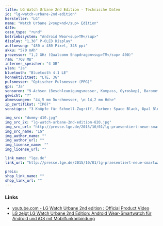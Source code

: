 ```yaml
---
title: LG Watch Urbane 2nd Edition - Technische Daten
id: "lg-watch-urbane-2nd-edition"
hersteller: "LG"
name: "Watch Urbane 2<sup>nd</sup> Edition"
date: 
case_type: "rund"
betriebssystem: "Android Wear<sup>TM</sup>"
display: "1,38” P-OLED Display"
aufloesung: "480 x 480 Pixel, 348 ppi"
akku: "570 mAh"
prozessor: "1,2 GHz (Qualcomm Snapdragon<sup>TM</sup> 400)"
ram: "768 MB"
interner_speicher: "4 GB"
wlan: "Ja"
bluetooth: "Bluetooth 4.1 LE"
konnektivitaet: "LTE, 3G"
pulsmesser: "Optischer Pulsmesser (PPG)"
gps: "Ja"
sensoren: "9-Achsen (Beschleunigungsmesser, Kompass, Gyroskop), Barometer"
gewicht: "?"
abmessungen: "44,5 mm Durchmesser, \n 14,2 mm Höhe"
ip_zertifikat: "IP67"
sonstiges: "3 Knöpfe für Schnell-Zugriff, Farben: Space Black, Opal Blue, Opal Blue, Luxe White, Signature Brown"

img_src: "dummy-410.jpg"
img_src_2x: "lg-watch-urbane-2nd-edition-820.jpg"
img_src_url: "http://presse.lge.de/2015/10/01/lg-praesentiert-neue-smartwatch-mit-android-wear-und-lte/"
img_src_name: "LG"
img_author_name: ""
img_author_url: ""
img_license_name: ""
img_license_url: ""

link_name: "lge.de"
link_url: "http://presse.lge.de/2015/10/01/lg-praesentiert-neue-smartwatch-mit-android-wear-und-lte/"

preis: 
shop_link_name: ""
shop_link_url: ""
---
```


### Links
* [youtube.com - LG Watch Urbane 2nd edition : Official Product Video](https://www.youtube.com/watch?v=FdRymDRtPJA)
* [LG zeigt LG Watch Urbane 2nd Edition: Android Wear-Smartwatch für Android und iOS mit Mobilfunkanbindung](http://stadt-bremerhaven.de/lg-zeigt-lg-watch-urbane-2nd-edition-android-wear-smartwatch-fuer-android-und-ios-mit-mobilfunkanbindung/)

